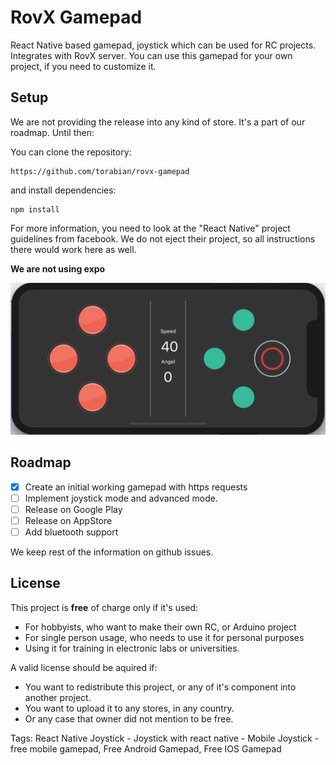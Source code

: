 # RovX Gamepad

React Native based gamepad, joystick which can be used for RC projects. Integrates with RovX server. You can use this gamepad for your own project, if you need to customize it.


## Setup
We are not providing the release into any kind of store. It's a part of our roadmap. Until then:

You can clone the repository:

```
https://github.com/torabian/rovx-gamepad
```

and install dependencies:

```
npm install
```

For more information, you need to look at the "React Native" project guidelines from facebook. We do not eject their project, so all instructions there would work here as well.

**We are not using expo**

![Screen](screenshot.png)


## Roadmap

- [x] Create an initial working gamepad with https requests
- [ ] Implement joystick mode and advanced mode.
- [ ] Release on Google Play
- [ ] Release on AppStore
- [ ] Add bluetooth support

We keep rest of the information on github issues.

## License

This project is **free** of charge only if it's used:
  * For hobbyists, who want to make their own RC, or Arduino project
  * For single person usage, who needs to use it for personal purposes
  * Using it for training in electronic labs or universities.

A valid license should be aquired if:
  * You want to redistribute this project, or any of it's component into another project.
  * You want to upload it to any stores, in any country.
  * Or any case that owner did not mention to be free.

Tags:
React Native Joystick - Joystick with react native - Mobile Joystick - free mobile gamepad, Free Android Gamepad, Free IOS Gamepad